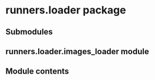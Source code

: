# runners.loader package

## Submodules

## runners.loader.images_loader module

## Module contents
